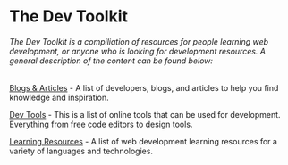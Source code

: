 # The Dev Toolkit

###### The Dev Toolkit is a compiliation of resources for people learning web development, or anyone who is looking for development resources. A general description of the content can be found below:

[Blogs & Articles](https://github.com/benreckas/the-dev-toolkit/blob/master/blogs-and-articles.md) - A list of developers, blogs, and articles to help you find knowledge and inspiration.

[Dev Tools](https://github.com/benreckas/the-dev-toolkit/blob/master/dev-tools.md) - This is a list of online tools that can be used for development. Everything from free code editors to design tools.

[Learning Resources](https://github.com/benreckas/the-dev-toolkit/blob/master/learning-resources.md) - A list of web development learning resources for a variety of languages and technologies.
